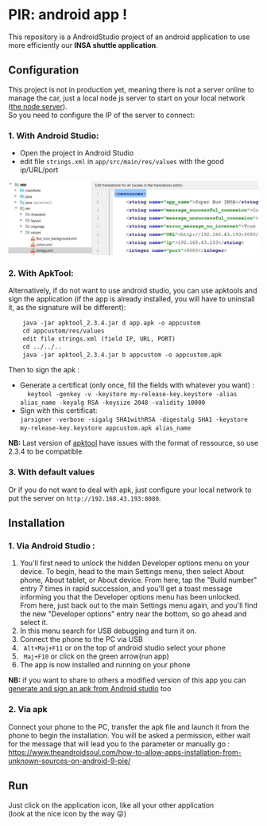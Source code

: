 
# PIR: android app !

This repository is a AndroidStudio project of an android application to use more efficiently our **INSA shuttle application**. 

## Configuration

This project is not in production yet, meaning there is not a server online to manage the car, just a local node js server to start on your local network ([the node server](https://github.com/SuperTeam1nsa/PIR_website/tree/372a7337931f0c8842771b4be7517a1e7f6cf31c)).  
So you need to configure the IP of the server to connect:
### 1. With Android Studio:
*  Open the project in Android Studio
*  edit file `strings.xml` in `app/src/main/res/values` with the good ip/URL/port
    

![Android Studio view](help/main_config_file.JPG)

### 2. With ApkTool:  
 Alternatively, if do not want to use android studio, you can use apktools and sign the application (if the app is already installed, you will have to uninstall it, as the signature will be different):  
```cd app/release  
    java -jar apktool_2.3.4.jar d app.apk -o appcustom
    cd appcustom/res/values
    edit file strings.xml (field IP, URL, PORT)
    cd ../../..
    java -jar apktool_2.3.4.jar b appcustom -o appcustom.apk
```
  Then to sign the apk :  
*   Generate a certificat (only once, fill the fields with whatever you want) :  
  `  keytool -genkey -v -keystore my-release-key.keystore -alias alias_name -keyalg RSA -keysize 2048 -validity 10000`  
*   Sign with this certificat:  
  `jarsigner -verbose -sigalg SHA1withRSA -digestalg SHA1 -keystore my-release-key.keystore appcustom.apk alias_name`  
  
**NB:** Last version of [apktool](https://ibotpeaches.github.io/Apktool/) have issues with the format of ressource, so use 2.3.4 to be compatible
### 3. With default values 
 Or if you do not want to deal with apk, just configure your local network to put the server on `http://192.168.43.193:8080`.

## Installation

### 1.    Via Android Studio :
1.  You'll first need to unlock the hidden Developer options menu on your device. To begin, head to the main Settings menu, then select About phone, About tablet, or About device. From here, tap the "Build number" entry 7 times in rapid succession, and you'll get a toast message informing you that the Developer options menu has been unlocked.  From here, just back out to the main Settings menu again, and you'll find the new "Developer options" entry near the bottom, so go ahead and select it.  
2.   In this menu search for USB debugging and turn it on.
3. Connect the phone to the PC via USB 
4. ` Alt+Maj+F11` or on the top of android studio select your phone
5. ` Maj+F10` or click on the green arrow(run app)
6. The app is now installed and running on your phone

**NB:** if you want to share to others a modified version of this app you can [generate and sign an apk from Android studio](https://developer.android.com/studio/publish/app-signing#sign-apk) too

### 2. Via apk

Connect your phone to the PC, transfer the apk file and launch it from the phone to begin the installation. You will be asked a permission, either wait for the message that will lead you to the parameter or manually go :   
https://www.theandroidsoul.com/how-to-allow-apps-installation-from-unknown-sources-on-android-9-pie/

## Run

Just click on the application icon, like all your other application  
(look at the nice icon by the way :stuck_out_tongue_winking_eye:)


